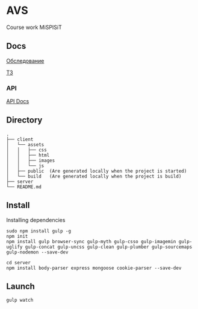 # AVS
Course work MiSPISiT

## Docs


[Обследование][1]

[ТЗ][2]

[1]: https://docs.google.com/document/d/1z0MMXFQaxj-FfzznTCDnwEEz_7IbuKAS_VfkdbtXfAI/edit?usp=sharing

[2]: https://docs.google.com/document/d/1FvftsE4LAH36Z4DAUfs8_Zvv0kiX81q183zGQeS2Ppk/edit?usp=sharing


### API
[API Docs][2]

[3]:https://documenter.getpostman.com/view/3334799/avs/7EN3pQa


## Directory
```
.
├── client
│   └── assets
│   │   ├── css
│   │   ├── html
│   │   ├── images
│   │   └── js
│   ├── public  (Are generated locally when the project is started)
│   └── build   (Are generated locally when the project is build)
├── server
└── README.md
```

## Install
Installing dependencies
```
sudo npm install gulp -g
npm init
npm install gulp browser-sync gulp-myth gulp-csso gulp-imagemin gulp-uglify gulp-concat gulp-uncss gulp-clean gulp-plumber gulp-sourcemaps gulp-nodemon --save-dev

cd server
npm install body-parser express mongoose cookie-parser --save-dev
```
## Launch
```
gulp watch
```
